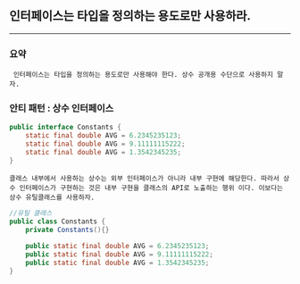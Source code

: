 ## 인터페이스는 타입을 정의하는 용도로만 사용하라.

---

### 요약

` 인터페이스는 타입을 정의하는 용도로만 사용해야 한다. 상수 공개용 수단으로
사용하지 말자.`

### 안티 패턴 : 상수 인터페이스

```java
public interface Constants {
    static final double AVG = 6.2345235123;
    static final double AVG = 9.11111115222;
    static final double AVG = 1.3542345235;
}
```

`클래스 내부에서 사용하는 상수는 외부 인터페이스가 아니라 내부 구현에 해당한다.
따라서 상수 인터페이스가 구현하는 것은 내부 구현을 클래스의 API로 노출하는 행위
이다. 이보다는 상수 유틸클래스를 사용하자.`

```java
//유틸 클래스
public class Constants {
    private Constants(){}
    
    public static final double AVG = 6.2345235123;
    public static final double AVG = 9.11111115222;
    public static final double AVG = 1.3542345235;
}
```


 